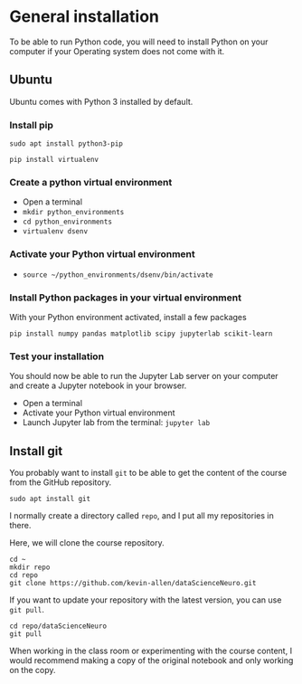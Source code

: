 # General installation

To be able to run Python code, you will need to install Python on your computer if your Operating system does not come with it.

## Ubuntu

Ubuntu comes with Python 3 installed by default.

### Install pip

```
sudo apt install python3-pip
```

```
pip install virtualenv
```


### Create a python virtual environment

*  Open a terminal
* `mkdir python_environments`
* `cd python_environments`
* `virtualenv dsenv`

### Activate your Python virtual environment

* `source ~/python_environments/dsenv/bin/activate`


### Install Python packages in your virtual environment

With your Python environment activated, install a few packages

`pip install numpy pandas matplotlib scipy jupyterlab scikit-learn`


### Test your installation

You should now be able to run the Jupyter Lab server on your computer and create a Jupyter notebook in your browser.

* Open a terminal
* Activate your Python virtual environment
* Launch Jupyter lab from the terminal: `jupyter lab`


## Install git

You probably want to install `git` to be able to get the content of the course from the GitHub repository.

```
sudo apt install git
```

I normally create a directory called `repo`, and I put all my repositories in there. 

Here, we will clone the course repository.

```
cd ~
mkdir repo
cd repo
git clone https://github.com/kevin-allen/dataScienceNeuro.git
```

If you want to update your repository with the latest version, you can use `git pull`.

```
cd repo/dataScienceNeuro
git pull
```

When working in the class room or experimenting with the course content, I would recommend making a copy of the original notebook and only working on the copy. 

